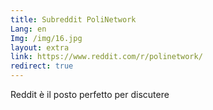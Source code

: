 ```yaml
---
title: Subreddit PoliNetwork
Lang: en
Img: /img/16.jpg
layout: extra
link: https://www.reddit.com/r/polinetwork/
redirect: true
---
```

Reddit è il posto perfetto per discutere

